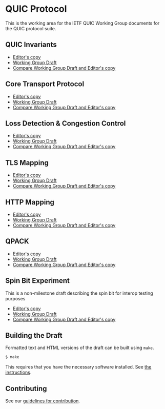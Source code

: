 # QUIC Protocol

This is the working area for the IETF QUIC Working Group documents for the
QUIC protocol suite.

## QUIC Invariants

* [Editor's copy](https://quicwg.github.io/base-drafts/draft-ietf-quic-invariants.html)
* [Working Group Draft](https://tools.ietf.org/html/draft-ietf-quic-invariants)
* [Compare Working Group Draft and Editor's copy](https://tools.ietf.org/rfcdiff?url1=https://tools.ietf.org/id/draft-ietf-quic-invariants&url2=https://quicwg.github.io/base-drafts/draft-ietf-quic-invariants.txt)

## Core Transport Protocol

* [Editor's copy](https://quicwg.github.io/base-drafts/draft-ietf-quic-transport.html)
* [Working Group Draft](https://tools.ietf.org/html/draft-ietf-quic-transport)
* [Compare Working Group Draft and Editor's copy](https://tools.ietf.org/rfcdiff?url1=https://tools.ietf.org/id/draft-ietf-quic-transport&url2=https://quicwg.github.io/base-drafts/draft-ietf-quic-transport.txt)

## Loss Detection & Congestion Control

* [Editor's copy](https://quicwg.github.io/base-drafts/draft-ietf-quic-recovery.html)
* [Working Group Draft](https://tools.ietf.org/html/draft-ietf-quic-recovery)
* [Compare Working Group Draft and Editor's copy](https://tools.ietf.org/rfcdiff?url1=https://tools.ietf.org/id/draft-ietf-quic-recovery&url2=https://quicwg.github.io/base-drafts/draft-ietf-quic-recovery.txt)

## TLS Mapping

* [Editor's copy](https://quicwg.github.io/base-drafts/draft-ietf-quic-tls.html)
* [Working Group Draft](https://tools.ietf.org/html/draft-ietf-quic-tls)
* [Compare Working Group Draft and Editor's copy](https://tools.ietf.org/rfcdiff?url1=https://tools.ietf.org/id/draft-ietf-quic-tls&url2=https://quicwg.github.io/base-drafts/draft-ietf-quic-tls.txt)

## HTTP Mapping

* [Editor's copy](https://quicwg.github.io/base-drafts/draft-ietf-quic-http.html)
* [Working Group Draft](https://tools.ietf.org/html/draft-ietf-quic-http)
* [Compare Working Group Draft and Editor's copy](https://tools.ietf.org/rfcdiff?url1=https://tools.ietf.org/id/draft-ietf-quic-http&url2=https://quicwg.github.io/base-drafts/draft-ietf-quic-http.txt)

## QPACK

* [Editor's copy](https://quicwg.github.io/base-drafts/draft-ietf-quic-qpack.html)
* [Working Group Draft](https://tools.ietf.org/html/draft-ietf-quic-qpack)
* [Compare Working Group Draft and Editor's copy](https://tools.ietf.org/rfcdiff?url1=https://tools.ietf.org/id/draft-ietf-quic-qpack&url2=https://quicwg.github.io/base-drafts/draft-ietf-quic-qpack.txt)

## Spin Bit Experiment

This is a non-milestone draft describing the spin bit for interop testing purposes

* [Editor's copy](https://quicwg.github.io/base-drafts/draft-ietf-quic-spin-exp.html)
* [Working Group Draft](https://tools.ietf.org/html/draft-ietf-quic-spin-exp)
* [Compare Working Group Draft and Editor's copy](https://tools.ietf.org/rfcdiff?url1=https://tools.ietf.org/id/draft-ietf-quic-spin-exp&url2=https://quicwg.github.io/base-drafts/draft-ietf-quic-spin-exp.txt)

## Building the Draft

Formatted text and HTML versions of the draft can be built using `make`.

```sh
$ make
```

This requires that you have the necessary software installed.  See [the
instructions](https://github.com/martinthomson/i-d-template/blob/master/doc/SETUP.md).


## Contributing

See our
[guidelines for contribution](https://github.com/quicwg/base-drafts/blob/master/CONTRIBUTING.md).
